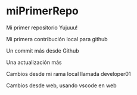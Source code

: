 # miPrimerRepo

Mi primer repositorio Yujuuu!

Mi primera contribución local para github

Un commit más desde Github

Una actualización más 

Cambios desde mi rama local llamada developer01 

Cambios desde web, usando vscode en web 